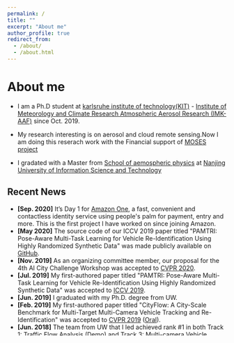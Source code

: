 ```yaml
---
permalink: /
title: ""
excerpt: "About me"
author_profile: true
redirect_from: 
  - /about/
  - /about.html
---
```

# <i class="fa fa-cog fa-spin fa-fw"></i> About me #

* I am a Ph.D student at [karlsruhe institute of technology(KIT)](https://www.kit.edu/english/) - [Institute of Meteorology and Climate Research
Atmospheric Aerosol Research (IMK-AAF)](https://www.imk-aaf.kit.edu/index.php) since Oct. 2019. 

* My research interesting is on aerosol and cloud remote sensing.Now I am doing this reserach work with the Financial support of [MOSES project](https://moses-data.gfz-potsdam.de/onestop/#/)  
* I gradated with a Master from [School of aemospheric physics](https://sap.nuist.edu.cn/) at [Nanjing University of Information Science and Technology](https://www.nuist.edu.cn/) 
## <i class="fa fa-fw fa-rss "></i> Recent News ##

<ul style="width: auto; height: 300px; overflow: auto">
  <li> <b>[Sep. 2020]</b> It’s Day 1 for <a href="https://blog.aboutamazon.com/innovation/introducing-amazon-one-a-new-innovation-to-make-everyday-activities-effortless">Amazon One</a>, a fast, convenient and contactless identity service using people's palm for payment, entry and more. This is the first project I have worked on since joining Amazon.</li>
  
  <li> <b>[May 2020]</b> The source code of our ICCV 2019 paper titled "PAMTRI: Pose-Aware Multi-Task Learning for Vehicle Re-Identification Using Highly Randomized Synthetic Data" was made publicly available on <a href="https://github.com/NVlabs/PAMTRI">GitHub</a>.</li>

  <li> <b>[Nov. 2019]</b> As an organizing committee member, our proposal for the 4th AI City Challenge Workshop was accepted to <a href="http://cvpr2020.thecvf.com/">CVPR 2020</a>.</li>

  <li> <b>[Jul. 2019]</b> My first-authored paper titled "PAMTRI: Pose-Aware Multi-Task Learning for Vehicle Re-Identification Using Highly Randomized Synthetic Data" was accepted to <a href="http://iccv2019.thecvf.com/">ICCV 2019</a>.</li>

  <li> <b>[Jun. 2019]</b> I graduated with my Ph.D. degree from UW.</li>

  <li> <b>[Feb. 2019]</b> My first-authored paper titled "CityFlow: A City-Scale Benchmark for Multi-Target Multi-Camera Vehicle Tracking and Re-Identification" was accepted to <a href="http://cvpr2019.thecvf.com/">CVPR 2019</a> (<a href="https://youtu.be/fzJe8M2y1s0">Oral</a>).</li>

  <li> <b>[Jun. 2018]</b> The team from UW that I led achieved rank #1 in both Track 1: Traffic Flow Analysis (<a href="https://youtu.be/_i4numqiv7Y">Demo</a>) and Track 3: Multi-camera Vehicle Detection and Reidentification (<a href="https://youtu.be/Jlvh_KxHl40">Demo</a>) at the <a href="https://www.aicitychallenge.org/2018-ai-city-challenge/">2nd AI City Challenge Workshop</a> in <a href="http://cvpr2018.thecvf.com/">CVPR 2018</a>.</li> 

  <li> <b>[Jun. 2018]</b> My first-authored paper titled "Joint Multi-View People Tracking and Pose Estimation for 3D Scene Reconstruction" was accepted to <a href="http://www.icme2018.org/">ICME 2018</a> (Oral).</li> 

  <li> <b>[Aug. 2017]</b> The team from UW that I led was the winner of Track 2: AI City Applications (<a href="https://youtu.be/QA0Iek4tR0k">Demo</a>) at the 1st AI City Challenge Workshop in <a href="http://cse.stfx.ca/~smartworld/2017/smartworld/index.php">SmartWorld 2017</a>.</li> 


  <li> <b>[May 2017]</b> Our journal paper titled "Online-Learning-Based Human Tracking Across Non-Overlapping Cameras" was accepted to <a href="http://tcsvt.polito.it/">TCSVT</a>.</li> 

  <li> <b>[Dec. 2016]</b> My first-authored paper titled "Camera Self-Calibration from Tracking of Moving Persons" won two Finalist Best Student Paper Awards at <a href="https://iapr.org/archives/icpr2016/site.1.html">ICPR 2016</a>.</li>

  <li> <b>[Mar. 2016]</b> I received my M.S. degree from UW.</li>

  <li> <b>[Jun. 2014]</b> My B.Sc. (Eng.) degree was earned from the Joint Programme between BUPT and QMUL with First Class Honours.</li>
</ul>


<script type='text/javascript' id='clustrmaps' src='//cdn.clustrmaps.com/map_v2.js?cl=2d78ad&w=a&t=n&d=i6Cg2uwoVYtktTxLJzeGkQjg7ICgXupw_nf4-TfxTF4&co=ffffff'></script>
